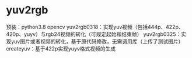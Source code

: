 # yuv2rgb
预装：python3.8 opencv
yuv2rgb0318：实现yuv视频（包括444p、422p、420p、yuyv）与rgb24视频的转化（可规定起始和结束帧）
yuv2rgb0325：实现yuv图片或者视频的转化，基于原代码修改，无需调用库（上传了测试图片）
createyuv：基于422p实现yuyv格式视频的生成
